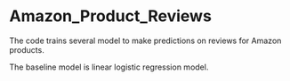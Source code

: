 # Amazon_Product_Reviews
The code trains several model to make predictions on reviews for Amazon products.

The baseline model is linear logistic regression model. 
